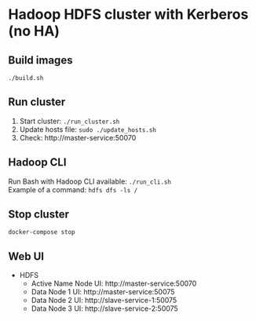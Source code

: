 # Hadoop HDFS cluster with Kerberos (no HA)

## Build images
`./build.sh`

## Run cluster
1. Start cluster: `./run_cluster.sh`
2. Update hosts file: `sudo ./update_hosts.sh`
3. Check: http://master-service:50070

## Hadoop CLI
Run Bash with Hadoop CLI available: `./run_cli.sh`  
Example of a command: `hdfs dfs -ls /`

## Stop cluster
`docker-compose stop`

## Web UI
- HDFS
    - Active Name Node UI: http://master-service:50070
    - Data Node 1 UI: http://master-service:50075
    - Data Node 2 UI: http://slave-service-1:50075
    - Data Node 3 UI: http://slave-service-2:50075
